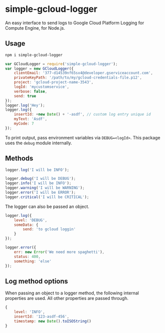# simple-gcloud-logger
An easy interface to send logs to Google Cloud Platform Logging for Compute Engine, for Node.js.

## Usage
```bash
npm i simple-gcloud-logger
```

```javascript
var GCloudLogger = require('simple-gcloud-logger');
var logger = new GCloudLogger({
    clientEmail: '377-d14539nf65sx4@developer.gserviceaccount.com',
    privateKeyPath: '/path/to/my/gcloud-credentials-file.p12',
    project: 'gcloud-project-name-3543',
    logId: 'mycustomservice',
    verbose: false,
    send: true
});
logger.log('Hey');
logger.log({
    insertId: +new Date() + '-asdf', // custom log entry unique id
    myText: 'Asdf',
    myCode: 7
});
```

To print output, pass environment variables via `DEBUG=<logId>`. This package uses the `debug` module internally.

## Methods

```javascript
logger.log('I will be INFO');

logger.debug('I will be DEBUG');
logger.info('I will be INFO');
logger.warning('I will be WARNING');
logger.error('I will be ERROR');
logger.critical('I will be CRITICAL');
```

The logger can also be passed an object.

```javascript
logger.log({
    level: 'DEBUG',
    someData: {
        send: 'to gcloud loggin'
    }
});

logger.error({
    err: new Error('We need more spaghetti'),
    status: 400,
    something: 'else'
});
```

## Log method options

When passing an object to a logger method, the following internal properties are used. All other properties are passed through.

```javascript
{
    level: 'INFO',
    insertId: '123-asdf-456',
    timestamp: new Date().toISOString()
}
```
